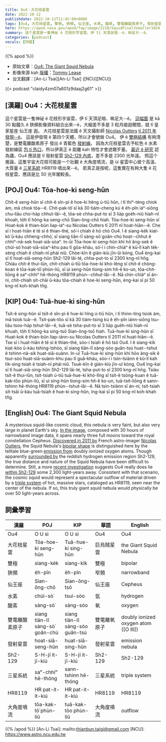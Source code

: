 ```yaml
---
title: Ou4：大花枝星雲
date: 2022-10-12
publishdate: 2022-10-12T11:45:00+0800
tags: [Ou4, 大花枝星雲, 雙極, 狹頻, 仙王座, 水素, 酸素, 雙電離酸素原子, 發射星雲, 發射星雲 Sh2-129, Sh2-129, 三星系統, 三星系統 HR8119, HR8119, 大角度噴流]
hero: https://apod.nasa.gov/apod/fap/image/2210/SquidFinal3smaller1024.jpg
summary: 這个星雲是一隻神祕 ê 花枝形宇宙雲，伊 tī 天頂足暗--ê，嘛足大--ê。
categories: [podcast]
vocals: [阿錕]
---
```


{{% apod %}}

- 原始文章：[Ou4: The Giant Squid Nebula](https://apod.nasa.gov/apod/ap221012.html)
- 影像來源 kah [版權][copyright]：[Tommy Lease](https://www.instagram.com/colorado_astro/)
- 台文翻譯：[An-Li Tsai][An-Li Tsai] ([NCU][NCU])

{{< podcast "claidy4zm07a601z9daaj2g61" >}}

## [漢羅] Ou4：大花枝星雲
這个星雲是一隻神祕 ê 花枝形宇宙雲，伊 tī 天頂足暗、嘛足大--ê。
[這幅圖][In the image] 是 kā 30 點鐘久 ê 狹頻影像資料組合出來--ê，大細差不多是 3 粒月娘遐爾闊，就 tī 皇家星座 仙王座 遐。
大花枝星雲是法國 ê 天文攝影師 [Nicolas Outters][Nicolas Outters] [tī 2011 年發現--ê][Discovered in 2011 by]。
這是伊發現 ê 第四个天體，所以才會號做 Ou4。
伊 ê [雙極結構][bipolar shape] 有夠清楚，是雙電離酸素原子 發出 ê 青藍色 [發射線][emission from]。
因為大花枝星雲去予紅色 ê 水素發射線區 [包 tī 外口][surrounded by]，所以伊真正 ê 距離 kah 特性才會遮爾歹量。
[最近 ê 研究][recent investigation] 認為講，Ou4 應該是 tī 發射星雲 [Sh2-129 內底][within Sh2-129]，差不多是 2300 光年遠。
照這个推論，這隻宇宙大花枝可能是一个壯觀 ê 大角度噴流，是 ùi 星雲中心彼个高溫、大質量 ê [三星系統][triple system] HR8119 噴出來--ê。
若真正是按呢，這隻實在有夠大隻 ê 花枝星雲，應該是比 50 光年閣較長。


## [POJ] Ou4: Tōa-hoe-ki seng-hûn
Chi̍t-ê seng-hûn sī chi̍t-ê sîn-pì ê hoe-ki hêng ú-tiū hûn, i tī thiⁿ-téng chiok àm, mā chiok tōa--ê.
Chit-pak-tô͘ sī kā 30 tiám-cheng kú ê e̍h-pîn iáⁿ-siōng chu-liāu cho͘-ha̍p chhut-lâi--ê, tōa-sè chha-put-to sī 3 lia̍p goe̍h-niû hiah-nī khoah, to̍h tī hông-ka seng-chō Sian-ông-chō hiah.
Tōa-hoe-ki seng-hûn sī Hoat-kok ê thian-bûn liap-iáⁿ-su Nicolas Outters tī 2011 nî hoat-hiān--ê.
Che sī i hoat-hiān ê tē sì ê thian-thé, só͘-í chiah ē hō chò Ou4.
I ê siang-ke̍k kiat-kò͘ ū-kàu chheng-chhó͘, sī siang tiān-lī sàng-sò͘ goân-chú hoat--chhut ê chhiⁿ-nâ-sek hoat-siā-sòaⁿ.
In-ūi Tōa-hoe-ki seng-hûn khì hō͘ âng-sek ê chúi-sò͘ hoat-siā-sòaⁿ-khu pau tī gōa-kháu, só͘-í i chin-chiàⁿ ê kū-lî kah te̍k-sèng chiah ē chiah-nī phái niû.
Chòe-kīn ê gián-kiù jīn-ûi kóng, Ou4 èng-kai sī tī hoat-siā-seng-hûn Sh2-129 lāi-té, chha-put-to sī 2300 kng-nî hn̄g.
Chiàu chit-ê thui-lūn, chit-chiah ú-tiū tōa-hoe-ki khó-lêng sī chi̍t-ê chòng-koan ê tōa-kak-tō͘ phùn-liû, sī ùi seng-hûn tiong-sim hit-ê ko-un, tōa-chit-liōng ê saⁿ-chhiⁿ hē-thóng HR8119 phùn--chhut-lâi--ê.
Nā chin-chiàⁿ sī án-ni, chit-chiah si̍t-chāi ū-kàu tōa-chiah ê hoe-ki seng-hûn, èng-kai sī pí 50 kng-nî koh-khah tn̂g.

## [KIP] Ou4: Tuā-hue-ki sing-hûn
Tsi̍t-ê sing-hûn sī tsi̍t-ê sîn-pì ê hue-ki hîng ú-tiū hûn, i tī thinn-tíng tsiok àm, mā tsiok tuā--ê.
Tsit-pak-tôo sī kā 30 tiám-tsing kú ê e̍h-pîn iánn-siōng tsu-liāu tsoo-ha̍p tshut-lâi--ê, tuā-sè tsha-put-to sī 3 lia̍p gue̍h-niû hiah-nī khuah, to̍h tī hông-ka sing-tsō Sian-ông-tsō hiah.
Tuā-hue-ki sing-hûn sī Huat-kok ê thian-bûn liap-iánn-su Nicolas Outters tī 2011 nî huat-hiān--ê.
Tse sī i huat-hiān ê tē sì ê thian-thé, sóo-í tsiah ē hō tsò Ou4.
I ê siang-ki̍k kiat-kòo ū-kàu tshing-tshóo, sī siang tiān-lī sàng-sòo guân-tsú huat--tshut ê tshinn-nâ-sik huat-siā-suànn.
In-uī Tuā-hue-ki sing-hûn khì hōo âng-sik ê tsuí-sòo huat-siā-suànn-khu pau tī guā-kháu, sóo-í i tsin-tsiànn ê kū-lî kah ti̍k-sìng tsiah ē tsiah-nī phái niû.
Tsuè-kīn ê gián-kiù jīn-uî kóng, Ou4 ìng-kai sī tī huat-siā-sing-hûn Sh2-129 lāi-té, tsha-put-to sī 2300 kng-nî hn̄g.
Tsiàu tsit-ê thui-lūn, tsit-tsiah ú-tiū tuā-hue-ki khó-lîng sī tsi̍t-ê tsòng-kuan ê tuā-kak-tōo phùn-liû, sī uì sing-hûn tiong-sim hit-ê ko-un, tuā-tsit-liōng ê sann-tshinn hē-thóng HR8119 phùn--tshut-lâi--ê.
Nā tsin-tsiànn sī án-ni, tsit-tsiah si̍t-tsāi ū-kàu tuā-tsiah ê hue-ki sing-hûn, ìng-kai sī pí 50 kng-nî koh-khah tn̂g.

## [English] Ou4: The Giant Squid Nebula
A mysterious squid-like cosmic cloud, this nebula is very faint, but also very large in planet Earth's sky.
[In the image][In the image], composed with 30 hours of narrowband image data, it spans nearly three full moons toward the royal constellation Cepheus.
[Discovered in 2011 by][Discovered in 2011 by] French astro-imager [Nicolas Outters][Nicolas Outters], the Squid Nebula's [bipolar shape][bipolar shape] is distinguished here by the telltale blue-green [emission from][emission from] doubly ionized oxygen atoms.
Though apparently [surrounded by][surrounded by] the reddish hydrogen emission region Sh2-129, the true distance and nature of the Squid Nebula have been difficult to determine.
Still, a more [recent investigation][recent investigation] suggests Ou4 really does lie [within Sh2-129][within Sh2-129] some 2,300 light-years away.
Consistent with that scenario, the cosmic squid would represent a spectacular outflow of material driven by a [triple system][triple system] of hot, massive stars, cataloged as HR8119, seen near the center of the nebula.
If so, this truly giant squid nebula would physically be over 50 light-years across.

## 詞彙學習

|漢羅|POJ|KIP|華語|English|
|-|-|-|-|-|
|Ou4|O U sì|O U sì|Ou4|Ou4|
|大花枝星雲|Tōa-hoe-ki seng-hûn|Tuā-hue-ki sing-hûn|巨烏賊星雲|the Giant Squid Nebula|
|雙極|siang-ke̍k|siang-ki̍k|雙極|bipolar|
|狹頻|e̍h-pîn|e̍h-pîn|窄頻|narrowband|
|仙王座|Sian-ông-chō|Sian-ông-tsō|仙王座|Cepheus|
|水素|chúi-sò͘|tsuí-sòo|氫|hydrogen|
|酸素|sàng-sò͘|sàng-sòo|氧|oxygen|
|雙電離酸素原子|siang tiān-lī sàng-sò͘ goân-chú|siang tiān-lī sàng-sòo guân-tsú|雙電離氧原子|doubly ionized oxygen atom ([O III])|
|發射星雲|hoat-siā-seng-hûn|huat-siā-sing-hûn|發射星雲|emission nebula|
|Sh2-129|S-H-jī it-jī-kiú|S-H-jī it-jī-kiú|Sh2-129|Sh2-129|
|三星系統|saⁿ-chhiⁿ hē-thóng|sann-tshinn hē-thóng|三星系統|triple system|
|HR8119|HR pat-it-i̍t-kiú|HR pat-it-i̍t-kiú|HR8119|HR8119|
|大角度噴流|tōa-kak-tō͘ phùn-liû|tuā-kak-tōo phùn-liû|大角度噴流|outflow|

{{% /apod %}}
[An-Li Tsai]: mailto:thianbun.taigi@gmail.com
[NCU]: https://www.astro.ncu.edu.tw

[copyright]: https://apod.nasa.gov/apod/fap/lib/about_apod.html#srapply
[License]: https://creativecommons.org/licenses/by/2.0/


[In the image]:https://www.astrobin.com/4ls0b4/
[Discovered in 2011 by]:http://arxiv.org/abs/1206.2477
[Nicolas Outters]:http://outters.fr/wp/?page_id=50
[bipolar shape]:https://apod.nasa.gov/apod/ap200913.html
[emission from]:https://en.wikipedia.org/wiki/Nebulium
[surrounded by]:https://apod.nasa.gov/apod/ap161027.html
[recent investigation]:https://ui.adsabs.harvard.edu/abs/2014A%26A...570A.105C/abstract
[within Sh2-129]:http://www.astroanarchy.blogspot.fi/2013/12/a-start-of-new-project-cepheus-mosaic.html
[triple system]:http://www.atlasoftheuniverse.com/orbits.html
